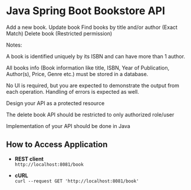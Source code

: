# Java Spring Boot Bookstore API

Add a new book.
Update book
Find books by title and/or author (Exact Match)
Delete book (Restricted permission)

Notes:

A book is identified uniquely by its ISBN and can have more than 1 author.

All books info (Book information like title, ISBN, Year of Publication, Author(s), Price, Genre etc.) must be stored in a database.

No UI is required, but you are expected to demonstrate the output from each operation. Handling of errors is expected as well.

Design your API as a protected resource

The delete book API should be restricted to only authorized role/user

Implementation of your API should be done in Java

## How to Access Application

- **REST client**
  <br/>```http://localhost:8081/book```


- **cURL**
  <br/>```curl --request GET 'http://localhost:8081/book'```
